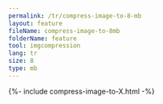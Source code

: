 ```yaml
---
permalink: /tr/compress-image-to-8-mb
layout: feature
fileName: compress-image-to-8mb
folderName: feature
tool: imgcompression
lang: tr
size: 8
type: mb
---
```


{%- include compress-image-to-X.html -%}
